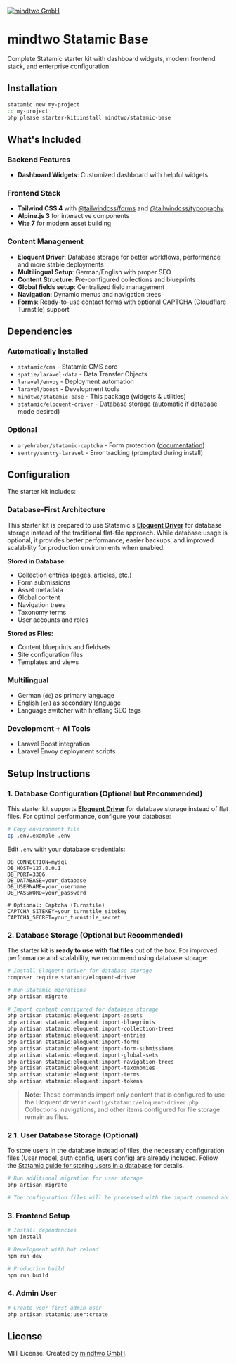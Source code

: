 [![mindtwo GmbH](https://www.mindtwo.de/downloads/doodles/github/repository-header.png)](https://www.mindtwo.de/)

# mindtwo Statamic Base

Complete Statamic starter kit with dashboard widgets, modern frontend stack, and enterprise configuration.

## Installation

```bash
statamic new my-project
cd my-project
php please starter-kit:install mindtwo/statamic-base
```

## What's Included

### Backend Features
- **Dashboard Widgets**: Customized dashboard with helpful widgets

### Frontend Stack
- **Tailwind CSS 4** with [@tailwindcss/forms](https://github.com/tailwindlabs/tailwindcss-forms) and [@tailwindcss/typography](https://github.com/tailwindlabs/tailwindcss-typography)
- **Alpine.js 3** for interactive components  
- **Vite 7** for modern asset building

### Content Management
- **Eloquent Driver**: Database storage for better workflows, performance and more stable deployments
- **Multilingual Setup**: German/English with proper SEO
- **Content Structure**: Pre-configured collections and blueprints
- **Global fields setup**: Centralized field management
- **Navigation**: Dynamic menus and navigation trees
- **Forms**: Ready-to-use contact forms with optional CAPTCHA (Cloudflare Turnstile) support

## Dependencies

### Automatically Installed
- `statamic/cms` - Statamic CMS core
- `spatie/laravel-data` - Data Transfer Objects
- `laravel/envoy` - Deployment automation
- `laravel/boost` - Development tools
- `mindtwo/statamic-base` - This package (widgets & utilities)
- `statamic/eloquent-driver` - Database storage (automatic if database mode desired)

### Optional
- `aryehraber/statamic-captcha` - Form protection ([documentation](https://github.com/aryehraber/statamic-captcha))
- `sentry/sentry-laravel` - Error tracking (prompted during install)

## Configuration

The starter kit includes:

### Database-First Architecture

This starter kit is prepared to use Statamic's **[Eloquent Driver](https://github.com/statamic/eloquent-driver)** for database storage instead of the traditional flat-file approach. While database usage is optional, it provides better performance, easier backups, and improved scalability for production environments when enabled.

**Stored in Database:**
- Collection entries (pages, articles, etc.)
- Form submissions
- Asset metadata
- Global content
- Navigation trees
- Taxonomy terms
- User accounts and roles

**Stored as Files:**
- Content blueprints and fieldsets
- Site configuration files
- Templates and views

### Multilingual
- German (`de`) as primary language
- English (`en`) as secondary language
- Language switcher with hreflang SEO tags

### Development + AI Tools
- Laravel Boost integration 
- Laravel Envoy deployment scripts

## Setup Instructions

### 1. Database Configuration (Optional but Recommended)

This starter kit supports **[Eloquent Driver](https://github.com/statamic/eloquent-driver)** for database storage instead of flat files. For optimal performance, configure your database:

```bash
# Copy environment file
cp .env.example .env
```

Edit `.env` with your database credentials:
```env
DB_CONNECTION=mysql
DB_HOST=127.0.0.1
DB_PORT=3306
DB_DATABASE=your_database
DB_USERNAME=your_username
DB_PASSWORD=your_password

# Optional: Captcha (Turnstile)
CAPTCHA_SITEKEY=your_turnstile_sitekey
CAPTCHA_SECRET=your_turnstile_secret
```

### 2. Database Storage (Optional but Recommended)

The starter kit is **ready to use with flat files** out of the box. For improved performance and scalability, we recommend using database storage:

```bash
# Install Eloquent driver for database storage
composer require statamic/eloquent-driver

# Run Statamic migrations
php artisan migrate

# Import content configured for database storage
php artisan statamic:eloquent:import-assets
php artisan statamic:eloquent:import-blueprints
php artisan statamic:eloquent:import-collection-trees
php artisan statamic:eloquent:import-entries
php artisan statamic:eloquent:import-forms
php artisan statamic:eloquent:import-form-submissions
php artisan statamic:eloquent:import-global-sets
php artisan statamic:eloquent:import-navigation-trees
php artisan statamic:eloquent:import-taxonomies
php artisan statamic:eloquent:import-terms
php artisan statamic:eloquent:import-tokens
```

> **Note**: These commands import only content that is configured to use the Eloquent driver in `config/statamic/eloquent-driver.php`. Collections, navigations, and other items configured for file storage remain as files.

### 2.1. User Database Storage (Optional)

To store users in the database instead of files, the necessary configuration files (User model, auth config, users config) are already included. Follow the [Statamic guide for storing users in a database](https://statamic.dev/tips/storing-users-in-a-database) for details.

```bash
# Run additional migration for user storage
php artisan migrate

# The configuration files will be processed with the import command above
```

### 3. Frontend Setup

```bash
# Install dependencies
npm install

# Development with hot reload
npm run dev

# Production build
npm run build
```

### 4. Admin User

```bash
# Create your first admin user
php artisan statamic:user:create
```

## License

MIT License. Created by [mindtwo GmbH](https://www.mindtwo.de/).

